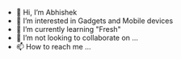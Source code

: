 - 👋 Hi, I’m Abhishek
- 👀 I’m interested in Gadgets and Mobile devices
- 🌱 I’m currently learning "Fresh"
- 💞️ I’m not looking to collaborate on ...
- 📫 How to reach me ...

<!---
me-abhishekpal/me-abhishekpal is a ✨ special ✨ repository because its `README.md` (this file) appears on your GitHub profile.
You can click the Preview link to take a look at your changes.
--->
